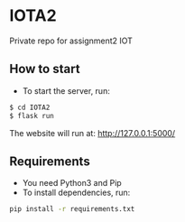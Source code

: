 # IOTA2
Private repo for assignment2 IOT

## How to start
- To start the server, run:

```sh
$ cd IOTA2
$ flask run
```
The website will run at: http://127.0.0.1:5000/ 

## Requirements
- You need Python3 and Pip
- To install dependencies, run:
```sh
pip install -r requirements.txt
```
